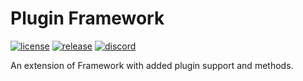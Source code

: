 # Plugin Framework

[![license](https://img.shields.io/github/license/luminlabsdev/plugin-framework)](https://github.com/luminlabsdev/plugin-framework/blob/main/LICENSE)
[![release](https://img.shields.io/github/v/release/luminlabsdev/plugin-framework)](https://github.com/luminlabsdev/plugin-framework/releases/latest)
[![discord](https://img.shields.io/discord/1105688855375511642?logo=discord&logoColor=white&label=discord&color=4d3dff)](https://luminlabsdev.github.io/link/discord)

An extension of Framework with added plugin support and methods.
